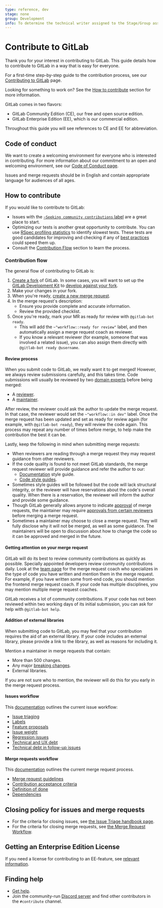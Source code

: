 ```yaml
---
type: reference, dev
stage: none
group: Development
info: To determine the technical writer assigned to the Stage/Group associated with this page, see https://about.gitlab.com/handbook/product/ux/technical-writing/#assignments
---
```


# Contribute to GitLab

Thank you for your interest in contributing to GitLab. This guide details how
to contribute to GitLab in a way that is easy for everyone.

For a first-time step-by-step guide to the contribution process, see our
[Contributing to GitLab](https://about.gitlab.com/community/contribute/) page.

Looking for something to work on? See the
[How to contribute](#how-to-contribute) section for more information.

GitLab comes in two flavors:

- GitLab Community Edition (CE), our free and open source edition.
- GitLab Enterprise Edition (EE), which is our commercial edition.

Throughout this guide you will see references to CE and EE for abbreviation.

## Code of conduct

We want to create a welcoming environment for everyone who is interested in contributing.
For more information about our commitment to an open and welcoming environment, see our [Code of Conduct page](https://about.gitlab.com/community/contribute/code-of-conduct/).

Issues and merge requests should be in English and contain appropriate language
for audiences of all ages.

## How to contribute

If you would like to contribute to GitLab:

- Issues with the
  [`~Seeking community contributions` label](issue_workflow.md#label-for-community-contributors)
  are a great place to start.
- Optimizing our tests is another great opportunity to contribute. You can use
  [RSpec profiling statistics](https://gitlab-org.gitlab.io/rspec_profiling_stats/) to identify
  slowest tests. These tests are good candidates for improving and checking if any of
  [best practices](../testing_guide/best_practices.md)
  could speed them up.
- Consult the [Contribution Flow](#contribution-flow) section to learn the process.

### Contribution flow

The general flow of contributing to GitLab is:

1. [Create a fork](../../user/project/repository/forking_workflow.md#creating-a-fork)
   of GitLab. In some cases, you will want to set up the
   [GitLab Development Kit](https://gitlab.com/gitlab-org/gitlab-development-kit) to
   [develop against your fork](https://gitlab.com/gitlab-org/gitlab-development-kit/-/blob/main/doc/index.md#develop-in-your-own-gitlab-fork).
1. Make your changes in your fork.
1. When you're ready, [create a new merge request](../../user/project/merge_requests/creating_merge_requests.md).
1. In the merge request's description:
   - Ensure you provide complete and accurate information.
   - Review the provided checklist.
1. Once you're ready, mark your MR as ready for review with `@gitlab-bot ready`.
   - This will add the `~"workflow::ready for review"` label, and then automatically assign a merge request coach as reviewer.
   - If you know a relevant reviewer (for example, someone that was involved a related issue), you can also
     assign them directly with `@gitlab-bot ready @username`.

#### Review process

When you submit code to GitLab, we really want it to get merged! However, we always review
submissions carefully, and this takes time. Code submissions will usually be reviewed by two
[domain experts](../code_review.md#domain-experts) before being merged:

- A [reviewer](../code_review.md#the-responsibility-of-the-reviewer).
- A [maintainer](../code_review.md#the-responsibility-of-the-maintainer).

After review, the reviewer could ask the author to update the merge request. In that case, the reviewer would set the `~"workflow::in dev"` label.
Once the merge request has been updated and set as ready for review again (for example, with `@gitlab-bot ready`), they will review the code again.
This process may repeat any number of times before merge, to help make the contribution the best it can be.

Lastly, keep the following in mind when submitting merge requests:

- When reviewers are reading through a merge request they may request guidance from other
  reviewers.
- If the code quality is found to not meet GitLab standards, the merge request reviewer will
  provide guidance and refer the author to our:
  - [Documentation](../documentation/styleguide/index.md) style guide.
  - [Code style guides](style_guides.md).
- Sometimes style guides will be followed but the code will lack structural integrity, or the
  reviewer will have reservations about the code's overall quality. When there is a reservation,
  the reviewer will inform the author and provide some guidance.
- Though GitLab generally allows anyone to indicate
  [approval](../../user/project/merge_requests/approvals/index.md) of merge requests, the
  maintainer may require [approvals from certain reviewers](../code_review.md#approval-guidelines)
  before merging a merge request.
- Sometimes a maintainer may choose to close a merge request. They will fully disclose why it will not
  be merged, as well as some guidance. The maintainers will be open to discussion about how to change
  the code so it can be approved and merged in the future.

#### Getting attention on your merge request

GitLab will do its best to review community contributions as quickly as possible. Specially
appointed developers review community contributions daily. Look at the
[team page](https://about.gitlab.com/company/team/) for the merge request coach who specializes in
the type of code you have written and mention them in the merge request. For example, if you have
written some front-end code, you should mention the frontend merge request coach. If
your code has multiple disciplines, you may mention multiple merge request coaches.

GitLab receives a lot of community contributions. If your code has not been reviewed within two
working days of its initial submission, you can ask for help with `@gitlab-bot help`.

#### Addition of external libraries

When submitting code to GitLab, you may feel that your contribution requires the aid of an external
library. If your code includes an external library, please provide a link to the library, as well as
reasons for including it.

Mention a maintainer in merge requests that contain:

- More than 500 changes.
- Any major [breaking changes](../deprecation_guidelines/index.md).
- External libraries.

If you are not sure who to mention, the reviewer will do this for you early in the merge request process.

#### Issues workflow

This [documentation](issue_workflow.md) outlines the current issue workflow:

- [Issue triaging](issue_workflow.md#issue-triaging)
- [Labels](issue_workflow.md#labels)
- [Feature proposals](issue_workflow.md#feature-proposals)
- [Issue weight](issue_workflow.md#issue-weight)
- [Regression issues](issue_workflow.md#regression-issues)
- [Technical and UX debt](issue_workflow.md#technical-and-ux-debt)
- [Technical debt in follow-up issues](issue_workflow.md#technical-debt-in-follow-up-issues)

#### Merge requests workflow

This [documentation](merge_request_workflow.md) outlines the current merge request process.

- [Merge request guidelines](merge_request_workflow.md#merge-request-guidelines-for-contributors)
- [Contribution acceptance criteria](merge_request_workflow.md#contribution-acceptance-criteria)
- [Definition of done](merge_request_workflow.md#definition-of-done)
- [Dependencies](merge_request_workflow.md#dependencies)

## Closing policy for issues and merge requests

- For the criteria for closing issues, see [the Issue Triage handbook page](https://about.gitlab.com/handbook/engineering/quality/issue-triage/#outdated-issues).
- For the criteria for closing merge requests, see [the Merge Request Workflow](merge_request_workflow.md).

## Getting an Enterprise Edition License

If you need a license for contributing to an EE-feature, see
[relevant information](https://about.gitlab.com/handbook/marketing/community-relations/code-contributor-program/operations/#contributing-to-the-gitlab-enterprise-edition-ee).

## Finding help

- [Get help](https://about.gitlab.com/get-help/).
- Join the community-run [Discord server](https://discord.com/invite/gitlab) and find other contributors in the `#contribute` channel.
